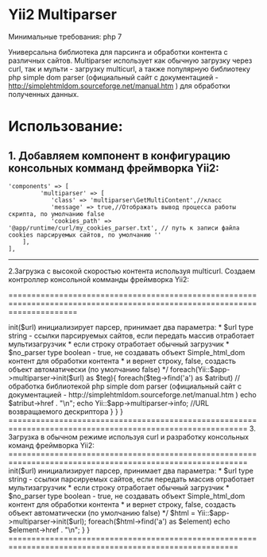 Yii2 Multiparser
================
Минимальные требования: php 7

Универсальна библиотека для парсинга и обработки контента с различных сайтов. Multiparser использует как  обычную загрузку через curl, так и мульти - загрузку multicurl, а также популярную библиотеку php simple dom parser  (официальный сайт с документацией -  http://simplehtmldom.sourceforge.net/manual.htm ) для обработки полученных данных.

Использование:
==============
**1. Добавляем компонент в конфигурацию консольных комманд фреймворка Yii2:**
-------------------------------------------------------------------------
    'components' => [
             'multiparser' => [
                'class' => 'multiparser\GetMultiContent',//класс
                'message' => true,//Отображать вывод процесса работы скрипта, по умолчанию false
                'cookies_path' => '@app/runtime/curl/my_cookies_parser.txt', // путь к записи файла cookies парсируемых сайтов, по умолчанию ''
        ],
    ],
-----------------------------------------------------------------------------------------------------------------------------------------------

2.Загрузка с высокой скоростью контента используя multicurl. Создаем контроллер консольной комманды фреймворка Yii2:

===========================================================================================================================
<?php
namespace app\commands;
use Yii;


class ParserController extends \yii\console\Controller{
    
    public function actionIndex(){
        //массив ссылок 
        $url = [
            'http://rozetka.com.ua/prestigio_smartbook_141a03_psb141a03bfw_mb_cis/p12467569/',
            'http://rozetka.com.ua/acer_nx_gfteu_004/p13720121/',
            'http://rozetka.com.ua/lenovo_80r20069ua/p5905617/',
            'http://rozetka.com.ua/acer_nx_gceeu_098/p13716558/'
        ]; 
        /**
         *  GetMultiContent->init($url) инициализирует парсер, принимает два параметра:
         *  $url type string - ссылки парсируемых сайтов, если передать массив отработает мультизагрузчик
         *  если строку отработает обычный загрузчик
         *  $no_parser type boolean - true, не создавать объект Simple_html_dom контент для обработки контента
         *  и вернет строку, false, создасть объект автоматически (по умолчанию false)
         */
        foreach(Yii::$app->multiparser->init($url) as $teg){
            
            foreach($teg->find('a') as $atribut) //обработка библиотекой php simple dom parser        (официальный сайт с документацией -  http://simplehtmldom.sourceforge.net/manual.htm )
                echo $atribut->href . "\n";
                echo Yii::$app->multiparser->info; //URL возвращаемого дескриптора
        }
    }
}
==========================================================================================================

3. Загрузка в обычном режиме используя curl и разработку консольных команд фреймворка Yii2: 

==========================================================================================================
<?php
namespace app\commands;
use Yii;

class ParserController extends \yii\console\Controller{
    
    public function actionIndex(){

        $url = 'http://rozetka.com.ua/prestigio_smartbook_141a03_psb141a03bfw_mb_cis/p12467569/';  
        /**
         *  GetMultiContent->init($url) инициализирует парсер, принимает два параметра:
         *  $url type string - ссылки парсируемых сайтов, если передать массив отработает мультизагрузчик
         *  если строку отработает обычный загрузчик
         *  $no_parser type boolean - true, не создавать объект Simple_html_dom контент для обработки контента
         *  и вернет строку, false, создасть объект автоматически (по умолчанию false)
         */
        $html = Yii::$app->multiparser->init($url);

            foreach($html->find('a') as $element) 
                echo $element->href . "\n";
    }
}
========================================================================================================